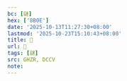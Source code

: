 ```yaml
---
bc: [謎]
hex: ['8B0E']
date: '2025-10-13T11:27:30+08:00'
lastmod: '2025-10-23T15:10:43+08:00'
title: 󰘇
url: 󰘇
tags: [謎]
src: GHZR, DCCV
note:
---
```

